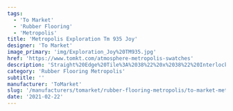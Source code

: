 ```yaml
---
tags:
  - 'To Market'
  - 'Rubber Flooring'
  - 'Metropolis'
title: 'Metropolis Exploration Tm 935 Joy'
designer: 'To Market'
image_primary: 'img/Exploration_Joy%20TM935.jpg'
href: 'https://www.tomkt.com/atmosphere-metropolis-swatches'
description: 'Straight%20Edge%20Tile%3A%2038%22%20x%2038%22%20Interlocking%20Tile%3A%2037%22%20x%2037%22'
category: 'Rubber Flooring Metropolis'
subtitle: ''
manufacturer: 'ToMarket'
slug: '/manufacturers/tomarket/rubber-flooring-metropolis/to-market-metropolis-exploration-tm-935-joy'
date: '2021-02-22'
---
```

